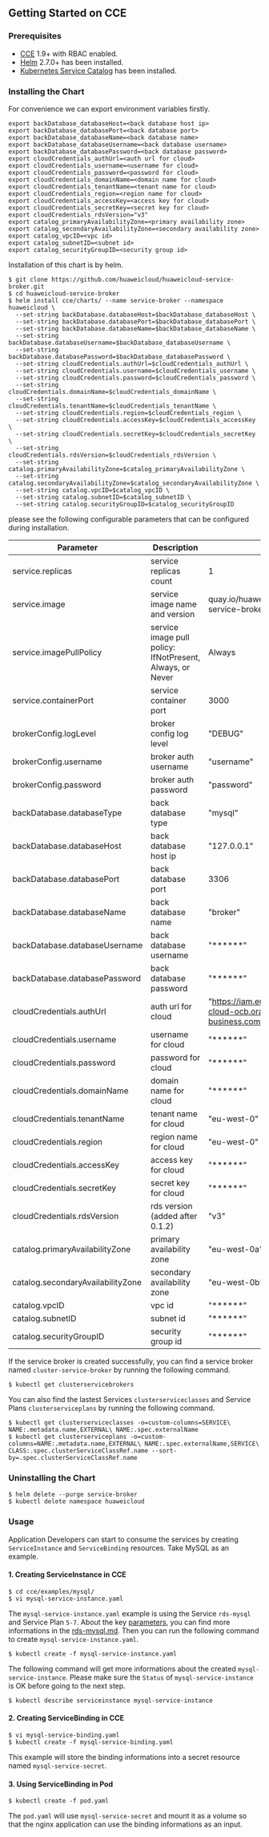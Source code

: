 ## Getting Started on CCE

### Prerequisites

- [CCE](https://support.huaweicloud.com/en-us/productdesc-cce/cce_productdesc_0001.html) 1.9+ with RBAC enabled.
- [Helm](https://github.com/helm/helm#install) 2.7.0+ has been installed.
- [Kubernetes Service Catalog](https://github.com/kubernetes-incubator/service-catalog/blob/master/docs/install.md) has been installed.

### Installing the Chart

For convenience we can export environment variables firstly.
```
export backDatabase_databaseHost=<back database host ip>
export backDatabase_databasePort=<back database port>
export backDatabase_databaseName=<back database name>
export backDatabase_databaseUsername=<back database username>
export backDatabase_databasePassword=<back database password>
export cloudCredentials_authUrl=<auth url for cloud>
export cloudCredentials_username=<username for cloud>
export cloudCredentials_password=<password for cloud>
export cloudCredentials_domainName=<domain name for cloud>
export cloudCredentials_tenantName=<tenant name for cloud>
export cloudCredentials_region=<region name for cloud>
export cloudCredentials_accessKey=<access key for cloud>
export cloudCredentials_secretKey=<secret key for cloud>
export cloudCredentials_rdsVersion="v3"
export catalog_primaryAvailabilityZone=<primary availability zone>
export catalog_secondaryAvailabilityZone=<secondary availability zone>
export catalog_vpcID=<vpc id>
export catalog_subnetID=<subnet id>
export catalog_securityGroupID=<security group id>
```

Installation of this chart is by helm.

```
$ git clone https://github.com/huaweicloud/huaweicloud-service-broker.git
$ cd huaweicloud-service-broker
$ helm install cce/charts/ --name service-broker --namespace huaweicloud \
  --set-string backDatabase.databaseHost=$backDatabase_databaseHost \
  --set-string backDatabase.databasePort=$backDatabase_databasePort \
  --set-string backDatabase.databaseName=$backDatabase_databaseName \
  --set-string backDatabase.databaseUsername=$backDatabase_databaseUsername \
  --set-string backDatabase.databasePassword=$backDatabase_databasePassword \
  --set-string cloudCredentials.authUrl=$cloudCredentials_authUrl \
  --set-string cloudCredentials.username=$cloudCredentials_username \
  --set-string cloudCredentials.password=$cloudCredentials_password \
  --set-string cloudCredentials.domainName=$cloudCredentials_domainName \
  --set-string cloudCredentials.tenantName=$cloudCredentials_tenantName \
  --set-string cloudCredentials.region=$cloudCredentials_region \
  --set-string cloudCredentials.accessKey=$cloudCredentials_accessKey \
  --set-string cloudCredentials.secretKey=$cloudCredentials_secretKey \
  --set-string cloudCredentials.rdsVersion=$cloudCredentials_rdsVersion \
  --set-string catalog.primaryAvailabilityZone=$catalog_primaryAvailabilityZone \
  --set-string catalog.secondaryAvailabilityZone=$catalog_secondaryAvailabilityZone \
  --set-string catalog.vpcID=$catalog_vpcID \
  --set-string catalog.subnetID=$catalog_subnetID \
  --set-string catalog.securityGroupID=$catalog_securityGroupID
```

please see the following configurable parameters that can be configured during installation.

| Parameter | Description | Default |
| --------- | ----------- | ------- |
| service.replicas | service replicas count | 1 |
| service.image | service image name and version | quay.io/huaweicloud/huaweicloud-service-broker:latest |
| service.imagePullPolicy | service image pull policy: IfNotPresent, Always, or Never | Always |
| service.containerPort | service container port | 3000 |
| brokerConfig.logLevel | broker config log level | "DEBUG" |
| brokerConfig.username | broker auth username | "username" |
| brokerConfig.password | broker auth password | "password" |
| backDatabase.databaseType | back database type | "mysql" |
| backDatabase.databaseHost | back database host ip | "127.0.0.1" |
| backDatabase.databasePort | back database port | 3306 |
| backDatabase.databaseName | back database name | "broker" |
| backDatabase.databaseUsername | back database username | "******" |
| backDatabase.databasePassword | back database password | "******" |
| cloudCredentials.authUrl | auth url for cloud | "https://iam.eu-west-0.prod-cloud-ocb.orange-business.com/v3" |
| cloudCredentials.username | username for cloud | "******" |
| cloudCredentials.password | password for cloud | "******" |
| cloudCredentials.domainName | domain name for cloud | "******" |
| cloudCredentials.tenantName | tenant name for cloud | "eu-west-0" |
| cloudCredentials.region | region name for cloud | "eu-west-0" |
| cloudCredentials.accessKey | access key for cloud | "******" |
| cloudCredentials.secretKey | secret key for cloud | "******" |
| cloudCredentials.rdsVersion | rds version (added after 0.1.2) | "v3" |
| catalog.primaryAvailabilityZone | primary availability zone | "eu-west-0a" |
| catalog.secondaryAvailabilityZone | secondary availability zone | "eu-west-0b" |
| catalog.vpcID | vpc id | "******" |
| catalog.subnetID | subnet id | "******" |
| catalog.securityGroupID | security group id | "******" |

If the service broker is created successfully,
you can find a service broker named ```cluster-service-broker```
by running the following command.

```
$ kubectl get clusterservicebrokers
```

You can also find the lastest Services ```clusterserviceclasses``` and Service Plans ```clusterserviceplans``` by running the following command.

```
$ kubectl get clusterserviceclasses -o=custom-columns=SERVICE\ NAME:.metadata.name,EXTERNAL\ NAME:.spec.externalName
$ kubectl get clusterserviceplans -o=custom-columns=NAME:.metadata.name,EXTERNAL\ NAME:.spec.externalName,SERVICE\ CLASS:.spec.clusterServiceClassRef.name --sort-by=.spec.clusterServiceClassRef.name
```

### Uninstalling the Chart

```
$ helm delete --purge service-broker
$ kubectl delete namespace huaweicloud
```

### Usage

Application Developers can start to consume the services
by creating ```ServiceInstance``` and ```ServiceBinding``` resources. 
Take MySQL as an example.

#### 1. Creating ServiceInstance in CCE

```
$ cd cce/examples/mysql/
$ vi mysql-service-instance.yaml
```

The ```mysql-service-instance.yaml``` example is using the Service ```rds-mysql``` and Service Plan ```5-7```. About the key [parameters](https://github.com/huaweicloud/huaweicloud-service-broker/blob/master/cce/examples/mysql/mysql-service-instance.yaml#L12), you can find more informations in the [rds-mysql.md](https://github.com/huaweicloud/huaweicloud-service-broker/blob/master/docs/usage/rds-mysql.md#provision-parameters). Then you can run the following command to create ```mysql-service-instance.yaml```.

```
$ kubectl create -f mysql-service-instance.yaml
```

The following command will get more informations about the created ```mysql-service-instance```. Please make sure the ```Status``` of ```mysql-service-instance``` is OK before going to the next step.

```
$ kubectl describe serviceinstance mysql-service-instance
```

#### 2. Creating ServiceBinding in CCE

```
$ vi mysql-service-binding.yaml
$ kubectl create -f mysql-service-binding.yaml
```

This example will store the binding informations into a secret resource named ```mysql-service-secret```.

#### 3. Using ServiceBinding in Pod

```
$ kubectl create -f pod.yaml
```

The ```pod.yaml``` will use ```mysql-service-secret``` and mount it as a volume so that the nginx application can use the binding informations as an input.
